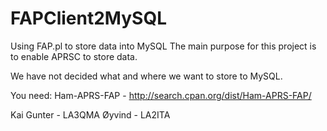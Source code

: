 FAPClient2MySQL
===============

Using FAP.pl to store data into MySQL
The main purpose for this project is to enable APRSC to store data.

We have not decided what and where we want to store to MySQL.

You need:
Ham-APRS-FAP - http://search.cpan.org/dist/Ham-APRS-FAP/

Kai Gunter - LA3QMA
Øyvind     - LA2ITA


